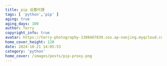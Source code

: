 ```yaml
---
title: pip 设置代理
tags: [ 'python','pip' ]
aging: true
aging_days: 100
author: Terry
copyright_info: true
avatar: https://terry-photography-1308467839.cos.ap-nanjing.myqcloud.com/icon/logo.svg
home_cover_height: 120
date: 2024-10-21 14:05:53
category: 'python'
home_cover: /images/posts/pip-proxy.png
---
```


